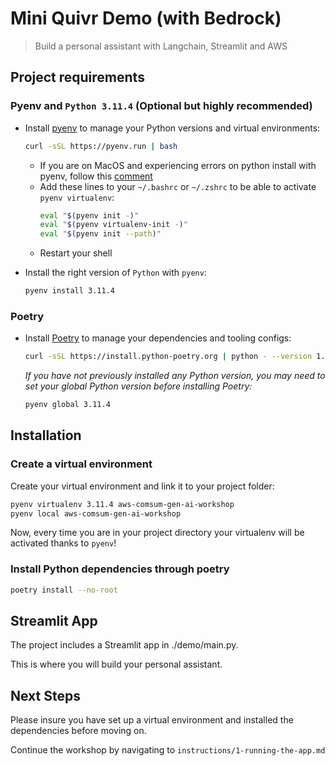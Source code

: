 # Mini Quivr Demo (with Bedrock)

> Build a personal assistant with Langchain, Streamlit and AWS

## Project requirements

### Pyenv and `Python 3.11.4` (Optional but highly recommended)

- Install [pyenv](https://github.com/pyenv/pyenv) to manage your Python versions and virtual environments:

  ```bash
  curl -sSL https://pyenv.run | bash
  ```

  - If you are on MacOS and experiencing errors on python install with pyenv, follow this [comment](https://github.com/pyenv/pyenv/issues/1740#issuecomment-738749988)
  - Add these lines to your `~/.bashrc` or `~/.zshrc` to be able to activate `pyenv virtualenv`:
    ```bash
    eval "$(pyenv init -)"
    eval "$(pyenv virtualenv-init -)"
    eval "$(pyenv init --path)"
    ```
  - Restart your shell

- Install the right version of `Python` with `pyenv`:
  ```bash
  pyenv install 3.11.4
  ```

### Poetry

- Install [Poetry](https://python-poetry.org) to manage your dependencies and tooling configs:
  ```bash
  curl -sSL https://install.python-poetry.org | python - --version 1.5.1
  ```
  _If you have not previously installed any Python version, you may need to set your global Python version before installing Poetry:_
  ```bash
  pyenv global 3.11.4
  ```

## Installation

### Create a virtual environment

Create your virtual environment and link it to your project folder:

```bash
pyenv virtualenv 3.11.4 aws-comsum-gen-ai-workshop
pyenv local aws-comsum-gen-ai-workshop
```

Now, every time you are in your project directory your virtualenv will be activated thanks to `pyenv`!

### Install Python dependencies through poetry

```bash
poetry install --no-root
```

## Streamlit App

The project includes a Streamlit app in ./demo/main.py.

This is where you will build your personal assistant.

## Next Steps

Please insure you have set up a virtual environment and installed the dependencies before moving on.

Continue the workshop by navigating to `instructions/1-running-the-app.md`
